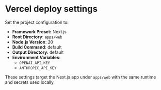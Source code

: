 # Vercel deploy settings

Set the project configuration to:

- **Framework Preset:** Next.js
- **Root Directory:** `apps/web`
- **Node.js Version:** 20
- **Build Command:** default
- **Output Directory:** default
- **Environment Variables:**
  - `OPENAI_API_KEY`
  - `ANTHROPIC_API_KEY`

These settings target the Next.js app under `apps/web` with the same runtime and secrets used locally.
